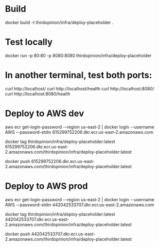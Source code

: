 # Build
docker build -t thirdopinion/infra/deploy-placeholder .

# Test locally
docker run -p 80:80 -p 8080:8080 thirdopinion/infra/deploy-placeholder

# In another terminal, test both ports:
curl http://localhost/
curl http://localhost/health
curl http://localhost:8080/
curl http://localhost:8080/health

# Deploy to AWS dev

aws ecr get-login-password --region us-east-2 | docker login --username AWS --password-stdin 615299752206.dkr.ecr.us-east-2.amazonaws.com

docker tag thirdopinion/infra/deploy-placeholder:latest 615299752206.dkr.ecr.us-east-2.amazonaws.com/thirdopinion/infra/deploy-placeholder:latest

docker push 615299752206.dkr.ecr.us-east-2.amazonaws.com/thirdopinion/infra/deploy-placeholder:latest

# Deploy to AWS prod

aws ecr get-login-password --region us-east-2 | docker login --username AWS --password-stdin 442042533707.dkr.ecr.us-east-2.amazonaws.com

docker tag thirdopinion/infra/deploy-placeholder:latest 442042533707.dkr.ecr.us-east-2.amazonaws.com/thirdopinion/infra/deploy-placeholder:latest

docker push 442042533707.dkr.ecr.us-east-2.amazonaws.com/thirdopinion/infra/deploy-placeholder:latest